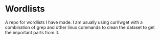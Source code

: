 # Wordlists
A repo for wordlists I have made. I am usually using curl/wget with a combination of grep and other linux commands to clean the dataset to get the important parts from it.
